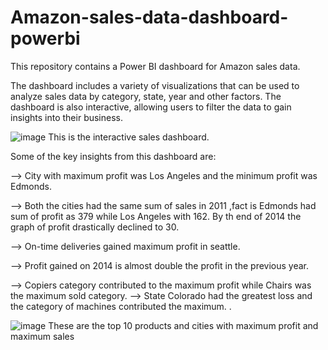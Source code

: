 # Amazon-sales-data-dashboard-powerbi
This repository contains a Power BI dashboard for Amazon sales data. 

The dashboard includes a variety of visualizations that can be used to analyze sales data by category, state, year and other factors. The dashboard is also interactive, allowing users to filter the data to gain insights into their business.


![image](https://github.com/Srieswari/Amazon-sales-data-dashboard-powerbi/assets/99708903/c6056d8c-0795-49ef-b5d2-bf6cf27417b3)
This is the interactive sales dashboard.

Some of the key insights from this dashboard are:

--> City with maximum profit was Los Angeles and the minimum profit was Edmonds.

--> Both the cities had the same sum of sales in 2011 ,fact is Edmonds had sum of profit as 379 while Los Angeles with 162. By th end of 2014 the graph of profit drastically declined to 30.

--> On-time deliveries gained maximum profit in seattle.

--> Profit gained on 2014 is almost double the profit in the previous year.

--> Copiers category contributed to the maximum profit while Chairs was the maximum sold category.
--> State Colorado had the greatest loss and the category of machines contributed the maximum.
.















![image](https://github.com/Srieswari/Amazon-sales-data-dashboard-powerbi/assets/99708903/d26c170b-d959-435c-8f78-d17892037051)
These are the top 10 products and cities with maximum profit and maximum sales
